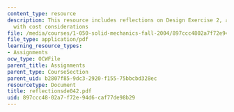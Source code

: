 ```yaml
---
content_type: resource
description: This resource includes reflections on Design Exercise 2, a truss design
  with cost considerations
file: /media/courses/1-050-solid-mechanics-fall-2004/897ccc4802a7f72e94d6caf77de98b29_reflectionsde042.pdf
file_type: application/pdf
learning_resource_types:
- Assignments
ocw_type: OCWFile
parent_title: Assignments
parent_type: CourseSection
parent_uid: b2807f85-9dc3-2920-f155-75bbcbd328ec
resourcetype: Document
title: reflectionsde042.pdf
uid: 897ccc48-02a7-f72e-94d6-caf77de98b29
---
```

